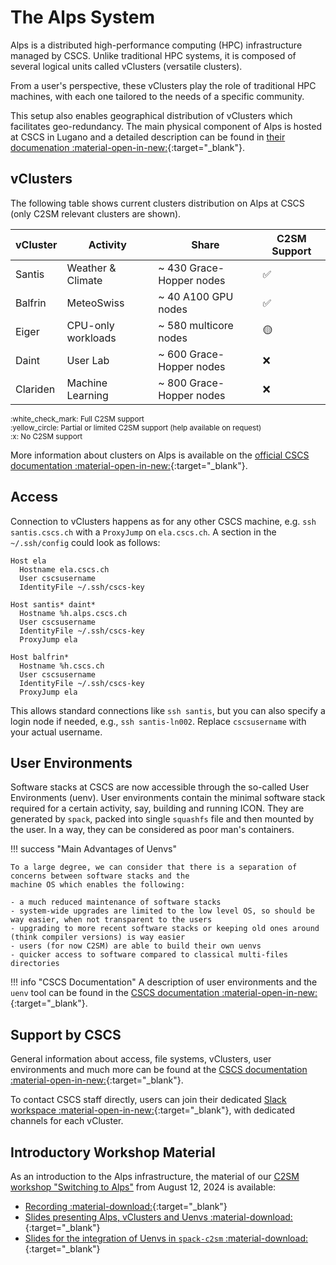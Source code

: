 # The Alps System

Alps is a distributed high-performance computing (HPC) infrastructure managed by CSCS.
Unlike traditional HPC systems, it is composed of several logical units called vClusters (versatile clusters).

From a user's perspective, these vClusters play the role of traditional HPC machines, with each one tailored
to the needs of a specific community.

This setup also enables geographical distribution of vClusters which facilitates geo-redundancy.
The main physical component of Alps is hosted at CSCS in Lugano and a detailed description can be found in
[their documenation :material-open-in-new:](https://docs.cscs.ch/alps/){:target="_blank"}.

## vClusters

The following table shows current clusters distribution on Alps at CSCS 
(only C2SM relevant clusters are shown).

| vCluster | Activity           | Share                    | C2SM Support       |
|----------|--------------------|--------------------------|--------------------|
| Santis   | Weather & Climate  | ~ 430 Grace-Hopper nodes | :white_check_mark: |
| Balfrin  | MeteoSwiss         | ~ 40 A100 GPU nodes      | :white_check_mark: |
| Eiger    | CPU-only workloads | ~ 580 multicore nodes    | :yellow_circle:    |
| Daint    | User Lab           | ~ 600 Grace-Hopper nodes | :x:                |
| Clariden | Machine Learning   | ~ 800 Grace-Hopper nodes | :x:                |

<small>
:white_check_mark: Full C2SM support<br />
:yellow_circle: Partial or limited C2SM support (help available on request)<br />
:x: No C2SM support
</small>

More information about clusters on Alps is available on the
[official CSCS documentation :material-open-in-new:](https://docs.cscs.ch/alps/clusters/#alps-clusters){:target="_blank"}.

## Access

Connection to vClusters happens as for any other CSCS machine, 
e.g. `ssh santis.cscs.ch` with a `ProxyJump` on `ela.cscs.ch`.
A section in the `~/.ssh/config` could look as follows:

```config title="~/.ssh.config"
Host ela
  Hostname ela.cscs.ch
  User cscsusername
  IdentityFile ~/.ssh/cscs-key

Host santis* daint* 
  Hostname %h.alps.cscs.ch
  User cscsusername
  IdentityFile ~/.ssh/cscs-key
  ProxyJump ela

Host balfrin* 
  Hostname %h.cscs.ch
  User cscsusername
  IdentityFile ~/.ssh/cscs-key
  ProxyJump ela
```

This allows standard connections like `ssh santis`, but you can also specify a login node if needed,
e.g., `ssh santis-ln002`. Replace `cscsusername` with your actual username.

## User Environments

Software stacks at CSCS are now accessible through the so-called User Environments (uenv). 
User environments contain the minimal software stack required for a certain activity, say, building and running ICON.
They are generated by `spack`, packed into single `squashfs` file and then mounted by the user.
In a way, they can be considered as poor man's containers.

!!! success "Main Advantages of Uenvs"

    To a large degree, we can consider that there is a separation of concerns between software stacks and the 
    machine OS which enables the following:

    - a much reduced maintenance of software stacks
    - system-wide upgrades are limited to the low level OS, so should be way easier, when not transparent to the users
    - upgrading to more recent software stacks or keeping old ones around (think compiler versions) is way easier
    - users (for now C2SM) are able to build their own uenvs
    - quicker access to software compared to classical multi-files directories

!!! info "CSCS Documentation"
    A description of user environments and the `uenv` tool can be found in the 
    [CSCS documentation :material-open-in-new:](https://docs.cscs.ch/software/uenv/){:target="_blank"}. 

## Support by CSCS

General information about access, file systems, vClusters, user environments and much more can be found at the
[CSCS documentation :material-open-in-new:](https://docs.cscs.ch/){:target="_blank"}.

To contact CSCS staff directly, users can join their dedicated
[Slack workspace :material-open-in-new:](https://cscs-users.slack.com){:target="_blank"},
with dedicated channels for each vCluster. 

## Introductory Workshop Material

As an introduction to the Alps infrastructure, the material of our
[C2SM workshop "Switching to Alps"](../posts/2024-07-02_switching_to_Alps.md) from August 12, 2024 is available:

- [Recording :material-download:](https://polybox.ethz.ch/index.php/s/oSxyJgTjyvJKX8B){:target="_blank"}<br>
- [Slides presenting Alps, vClusters and Uenvs :material-download:](https://polybox.ethz.ch/index.php/s/jvtIYkBvHUSGZYD){:target="_blank"}<br>
- [Slides for the integration of Uenvs in `spack-c2sm` :material-download:](https://polybox.ethz.ch/index.php/s/SWbYrOVRIprke60){:target="_blank"} 
